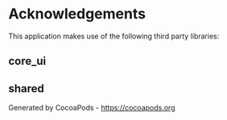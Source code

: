# Acknowledgements
This application makes use of the following third party libraries:

## core_ui



## shared


Generated by CocoaPods - https://cocoapods.org
